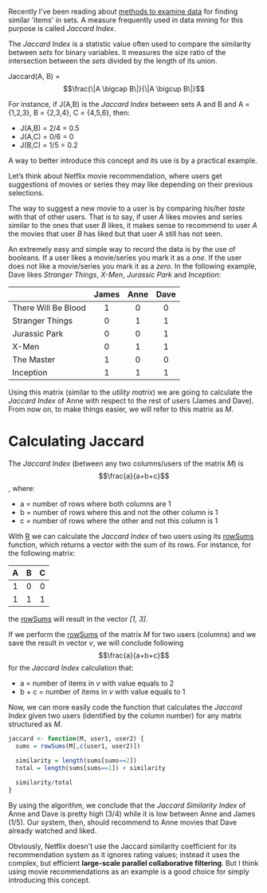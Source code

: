 Recently I've been reading about [methods to examine data](http://infolab.stanford.edu/~ullman/mmds/ch3.pdf) for finding similar 'items' in sets. A measure frequently used in data mining for this purpose is called *Jaccard Index*.

The *Jaccard Index* is a statistic value often used to compare the similarity between *sets* for binary variables. It measures the size ratio of the intersection between the *sets* divided by the length of its union.

Jaccard(A, B) = $$\frac{\|A \bigcap B\|}{\|A \bigcup B\|}$$

For instance, if J(A,B) is the *Jaccard Index* between sets A and B and A = {1,2,3}, B = {2,3,4}, C = {4,5,6}, then:

- J(A,B) = 2/4 = 0.5
- J(A,C) = 0/6 = 0
- J(B,C) = 1/5 = 0.2

A way to better introduce this concept and its use is by a practical example.

Let’s think about Netflix movie recommendation, where users get suggestions of movies or series they may like depending on their previous selections.

The way to suggest a new movie to a user is by comparing his/her *taste* with that of other users. That is to say, if user *A* likes movies and series similar to the ones that user *B* likes, it makes sense to recommend to user *A* the movies that user *B* has liked but that user *A* still has not seen.

An extremely easy and simple way to record the data is by the use of booleans. If a user likes a movie/series you mark it as a *one*. If the user does not like a movie/series you mark it as a *zero*. In the following example, Dave likes *Stranger Things*, *X-Men*, *Jurassic Park* and *Inception*:


|                     | James | Anne | Dave   |
| ------------------- |:-----:| :---:|:------:|
| There Will Be Blood | 1     | 0    | 0      |
| Stranger Things     | 0     | 1    | 1      |
| Jurassic Park       | 0     | 0    | 1      |
| X-Men               | 0     | 1    | 1      |
| The Master          | 1     | 0    | 0      |
| Inception           | 1     | 1    | 1      |


Using this matrix (similar to the *utility matrix*) we are going to calculate the *Jaccard Index* of Anne with respect to the rest of users (James and Dave). From now on, to make things easier, we will refer to this matrix as *M*.

# Calculating Jaccard

The *Jaccard Index* (between any two columns/users of the matrix *M*) is $$\frac{a}{a+b+c}$$, where:

- a = number of rows where both columns are 1
- b = number of rows where this and not the other column is 1
- c = number of rows where the other and not this column is 1

With [R](https://www.r-project.org/) we can calculate the *Jaccard Index* of two users using its [rowSums](http://stat.ethz.ch/R-manual/R-patched/RHOME/library/base/html/colSums.html) function, which returns a vector with the sum of its rows. For instance, for the following matrix:

| A | B | C |
|:-:|:-:|:-:|
| 1 | 0 | 0 |
| 1 | 1 | 1 |

the [rowSums](http://stat.ethz.ch/R-manual/R-patched/RHOME/library/base/html/colSums.html) will result in the vector *[1, 3]*.

If we perform the [rowSums](http://stat.ethz.ch/R-manual/R-patched/RHOME/library/base/html/colSums.html) of the matrix *M* for two users (columns) and we save the result in vector *v*, we will conclude following $$\frac{a}{a+b+c}$$ for the *Jaccard Index* calculation that:

- a = number of items in *v* with value equals to 2
- b + c = number of items in *v* with value equals to 1

Now, we can more easily code the function that calculates the *Jaccard Index* given two users (identified by the column number) for any matrix structured as *M*.

```R
jaccard <- function(M, user1, user2) {
  sums = rowSums(M[,c(user1, user2)])

  similarity = length(sums[sums==2])
  total = length(sums[sums==1]) + similarity
  
  similarity/total
}
```

By using the algorithm, we conclude that the *Jaccard Similarity Index* of Anne and Dave is pretty high (3/4) while it is low between Anne and James (1/5). Our system, then, should recommend to Anne movies that Dave already watched and liked.

Obviously, Netflix doesn't use the Jaccard similarity coefficient for its recommendation system as it ignores rating values; instead it uses the complex, but efficient **large-scale parallel collaborative filtering**. But I think using movie recommendations as an example is a good choice for simply introducing this concept.

